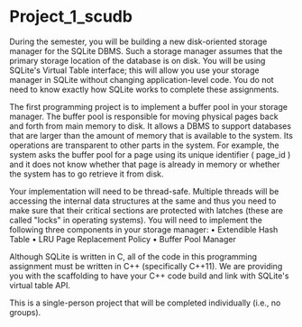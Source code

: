 # Project_1_scudb
During the semester, you will be building a new disk-oriented storage manager for the SQLite DBMS. Such  a storage manager assumes that the primary storage location of the database is on disk. You will be using  SQLite's Virtual Table interface; this will allow you use your storage manager in SQLite without changing  application-level code. You do not need to know exactly how SQLite works to complete these assignments. 

The first programming project is to implement a buffer pool in your storage manager. The buffer pool is  responsible for moving physical pages back and forth from main memory to disk. It allows a DBMS to  support databases that are larger than the amount of memory that is available to the system. Its  operations are transparent to other parts in the system. For example, the system asks the buffer pool for  a page using its unique identifier ( page_id ) and it does not know whether that page is already in memory  or whether the system has to go retrieve it from disk. 

Your implementation will need to be thread-safe. Multiple threads will be accessing the internal data  structures at the same and thus you need to make sure that their critical sections are protected with  latches (these are called "locks" in operating systems). You will need to implement the following three  components in your storage manager:
• Extendible Hash Table
• LRU Page Replacement Policy 
• Buffer Pool Manager 

Although SQLite is written in C, all of the code in this programming assignment must be written in C++  (specifically C++11). We are providing you with the scaffolding to have your C++ code build and link with  SQLite's virtual table API.  

This is a single-person project that will be completed individually (i.e., no groups).
